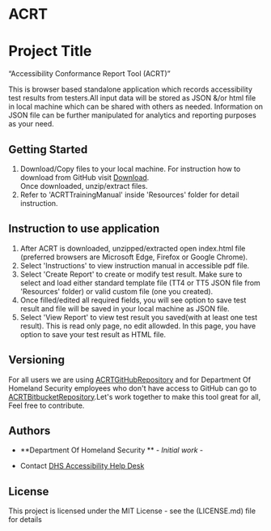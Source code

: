 # ACRT
# Project Title
“Accessibility Conformance Report Tool (ACRT)” 

This is browser based standalone application which records accessibility test results from testers.All input data will be stored as JSON &/or html file in local machine which can be shared with others as needed. Information on JSON file can be further manipulated for analytics and reporting purposes as your need. 

## Getting Started
1) Download/Copy files to your local machine. For instruction how to download from GitHub visit [Download](https://www.wikihow.com/Download-a-GitHub-Folder ).  
Once downloaded, unzip/extract files. 
2) Refer to 'ACRTTrainingManual' inside 'Resources' folder for detail instruction. 


## Instruction to use application
1) After ACRT is downloaded, unzipped/extracted open index.html file (preferred browsers are Microsoft Edge, Firefox or Google Chrome). <br />
2) Select 'Instructions' to view instruction manual in accessible pdf file. <br />
3) Select 'Create Report' to create or modify test result. Make sure to select and load either standard template file (TT4 or TT5 JSON file from 'Resources' folder) or valid custom file (one you created). <br />
4) Once filled/edited all required fields, you will see option to save test result and file will be saved in your local machine as JSON file. <br />
5) Select 'View Report' to view test result you saved(with at least one test result). This is read only page, no edit allowded. In this page, you have option to save your test result as HTML file. <br />


## Versioning
For all users we are using [ACRTGitHubRepository](https://github.com/Section508Coordinators/ACRT ) and for Department Of Homeland Security employees who don't have access to GitHub can go to [ACRTBitbucketRepository](https://maestro.dhs.gov/stash/projects/APPDEV/repos/acrt/browse/acrt).Let's work together to make this tool great for all, Feel free to contribute. 

## Authors

* **Department Of Homeland Security ** - *Initial work* - 


* Contact
[DHS Accessibility Help Desk](mailto:accessibility@hq.dhs.gov?subject=ACRT%20feedback)


## License

This project is licensed under the MIT License - see the (LICENSE.md) file for details


